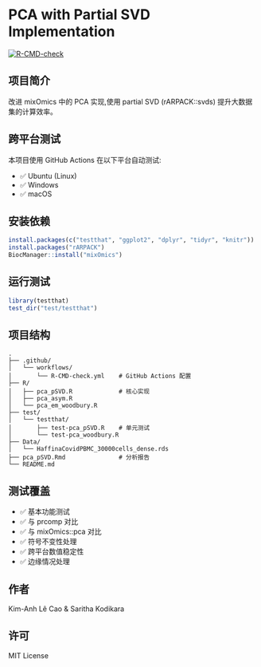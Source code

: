 # PCA with Partial SVD Implementation

[![R-CMD-check](https://github.com/dereklei12/pca_R/workflows/R-CMD-check/badge.svg)](https://github.com/dereklei12/pca_R/actions)

## 项目简介

改进 mixOmics 中的 PCA 实现,使用 partial SVD (rARPACK::svds) 提升大数据集的计算效率。

## 跨平台测试

本项目使用 GitHub Actions 在以下平台自动测试:

- ✅ Ubuntu (Linux)
- ✅ Windows
- ✅ macOS

## 安装依赖

```r
install.packages(c("testthat", "ggplot2", "dplyr", "tidyr", "knitr"))
install.packages("rARPACK")
BiocManager::install("mixOmics")
```

## 运行测试

```r
library(testthat)
test_dir("test/testthat")
```

## 项目结构

```
.
├── .github/
│   └── workflows/
│       └── R-CMD-check.yml    # GitHub Actions 配置
├── R/
│   ├── pca_pSVD.R             # 核心实现
│   ├── pca_asym.R
│   └── pca_em_woodbury.R
├── test/
│   └── testthat/
│       ├── test-pca_pSVD.R    # 单元测试
│       └── test-pca_woodbury.R
├── Data/
│   └── HaffinaCovidPBMC_30000cells_dense.rds
├── pca_pSVD.Rmd               # 分析报告
└── README.md
```

## 测试覆盖

- ✅ 基本功能测试
- ✅ 与 prcomp 对比
- ✅ 与 mixOmics::pca 对比
- ✅ 符号不变性处理
- ✅ 跨平台数值稳定性
- ✅ 边缘情况处理

## 作者

Kim-Anh Lê Cao & Saritha Kodikara

## 许可

MIT License
